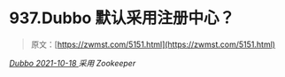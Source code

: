 <!--yml
category: 未分类
date: 0001-01-01 00:00:00
--->

# 937.Dubbo 默认采用注册中心？

> 原文：[https://zwmst.com/5151.html](https://zwmst.com/5151.html)

   [ *Dubbo* ](https://zwmst.com/dubbo)*[ <time datetime="2021-10-19T01:08:53+08:00"> 2021-10-18 </time> ](https://zwmst.com/5151.html)  采用 Zookeeper*